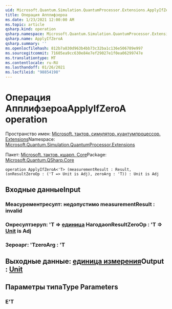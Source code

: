 ```yaml
---
uid: Microsoft.Quantum.Simulation.QuantumProcessor.Extensions.ApplyIfZeroA
title: Операция Апплифзероа
ms.date: 1/23/2021 12:00:00 AM
ms.topic: article
qsharp.kind: operation
qsharp.namespace: Microsoft.Quantum.Simulation.QuantumProcessor.Extensions
qsharp.name: ApplyIfZeroA
qsharp.summary: ''
ms.openlocfilehash: 812b7a830d963b4bb73c32ba1c136e506789e997
ms.sourcegitcommit: 71605ea9cc630e84e7ef29027e1f0ea06299747e
ms.translationtype: MT
ms.contentlocale: ru-RU
ms.lasthandoff: 01/26/2021
ms.locfileid: "98854198"
---
```

# <a name="applyifzeroa-operation"></a><span data-ttu-id="77986-102">Операция Апплифзероа</span><span class="sxs-lookup"><span data-stu-id="77986-102">ApplyIfZeroA operation</span></span>

<span data-ttu-id="77986-103">Пространство имен: [Microsoft. тактов. симулятор. куантумпроцессор. Extensions](xref:Microsoft.Quantum.Simulation.QuantumProcessor.Extensions)</span><span class="sxs-lookup"><span data-stu-id="77986-103">Namespace: [Microsoft.Quantum.Simulation.QuantumProcessor.Extensions](xref:Microsoft.Quantum.Simulation.QuantumProcessor.Extensions)</span></span>

<span data-ttu-id="77986-104">Пакет: [Microsoft. тактов. кшарп. Core](https://nuget.org/packages/Microsoft.Quantum.QSharp.Core)</span><span class="sxs-lookup"><span data-stu-id="77986-104">Package: [Microsoft.Quantum.QSharp.Core](https://nuget.org/packages/Microsoft.Quantum.QSharp.Core)</span></span>




```qsharp
operation ApplyIfZeroA<'T> (measurementResult : Result, (onResultZeroOp : ('T => Unit is Adj), zeroArg : 'T)) : Unit is Adj
```


## <a name="input"></a><span data-ttu-id="77986-105">Входные данные</span><span class="sxs-lookup"><span data-stu-id="77986-105">Input</span></span>

### <a name="measurementresult--__invalidresult__"></a><span data-ttu-id="77986-106">Меасурементресулт: __недопустимо <Result>__</span><span class="sxs-lookup"><span data-stu-id="77986-106">measurementResult : __invalid<Result>__</span></span>




### <a name="onresultzeroop--t--unit--is-adj"></a><span data-ttu-id="77986-107">Онресултзеруп: 'T => [единица](xref:microsoft.quantum.lang-ref.unit)  Нагода</span><span class="sxs-lookup"><span data-stu-id="77986-107">onResultZeroOp : 'T => [Unit](xref:microsoft.quantum.lang-ref.unit)  is Adj</span></span>




### <a name="zeroarg--t"></a><span data-ttu-id="77986-108">Зероарг: 'T</span><span class="sxs-lookup"><span data-stu-id="77986-108">zeroArg : 'T</span></span>





## <a name="output--unit"></a><span data-ttu-id="77986-109">Выходные данные: [единица измерения](xref:microsoft.quantum.lang-ref.unit)</span><span class="sxs-lookup"><span data-stu-id="77986-109">Output : [Unit](xref:microsoft.quantum.lang-ref.unit)</span></span>



## <a name="type-parameters"></a><span data-ttu-id="77986-110">Параметры типа</span><span class="sxs-lookup"><span data-stu-id="77986-110">Type Parameters</span></span>

### <a name="t"></a><span data-ttu-id="77986-111">Е</span><span class="sxs-lookup"><span data-stu-id="77986-111">'T</span></span>

